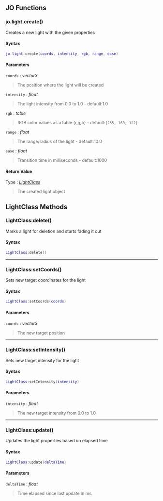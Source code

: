 
## JO Functions

### jo.light.create()

<!-- @include: ./slots/headers.md#jo.light.create -->

Creates a new light with the given properties <br>

<!-- @include: ./slots/descriptions.md#jo.light.create -->

#### Syntax

```lua
jo.light.create(coords, intensity, rgb, range, ease)
```

#### Parameters

`coords` : _vector3_
> The position where the light will be created
>

`intensity` : _float_ <BadgeOptional />
> The light intensity from 0.0 to 1.0 - default:1.0
>

`rgb` : _table_ <BadgeOptional />

> RGB color values as a table {r,g,b} - default:`{255, 160, 122}`
>


`range` : _float_ <BadgeOptional />
> The range/radius of the light - default:10.0
>

`ease` : _float_ <BadgeOptional />
> Transition time in milliseconds - default:1000
>

#### Return Value

Type : _[LightClass](#lightclass-methods)_

> The created light object

<!-- @include: ./slots/examples.md#jo.light.create -->

<!-- @include: ./slots/footers.md#jo.light.create -->


## LightClass Methods

### LightClass:delete()

<!-- @include: ./slots/headers.md#LightClass:delete -->

Marks a light for deletion and starts fading it out <br>

<!-- @include: ./slots/descriptions.md#LightClass:delete -->

#### Syntax

```lua
LightClass:delete()
```

<!-- @include: ./slots/examples.md#LightClass:delete -->

<!-- @include: ./slots/footers.md#LightClass:delete -->

---

### LightClass:setCoords()

<!-- @include: ./slots/headers.md#LightClass:setCoords -->

Sets new target coordinates for the light <br>

<!-- @include: ./slots/descriptions.md#LightClass:setCoords -->

#### Syntax

```lua
LightClass:setCoords(coords)
```

#### Parameters

`coords` : _vector3_
> The new target position
>

<!-- @include: ./slots/examples.md#LightClass:setCoords -->

<!-- @include: ./slots/footers.md#LightClass:setCoords -->

---

### LightClass:setIntensity()

<!-- @include: ./slots/headers.md#LightClass:setIntensity -->

Sets new target intensity for the light <br>

<!-- @include: ./slots/descriptions.md#LightClass:setIntensity -->

#### Syntax

```lua
LightClass:setIntensity(intensity)
```

#### Parameters

`intensity` : _float_
> The new target intensity from 0.0 to 1.0
>

<!-- @include: ./slots/examples.md#LightClass:setIntensity -->

<!-- @include: ./slots/footers.md#LightClass:setIntensity -->

---

### LightClass:update()

<!-- @include: ./slots/headers.md#LightClass:update -->

Updates the light properties based on elapsed time <br>

<!-- @include: ./slots/descriptions.md#LightClass:update -->

#### Syntax

```lua
LightClass:update(deltaTime)
```

#### Parameters

`deltaTime` : _float_
> Time elapsed since last update in ms
>

<!-- @include: ./slots/examples.md#LightClass:update -->

<!-- @include: ./slots/footers.md#LightClass:update -->

